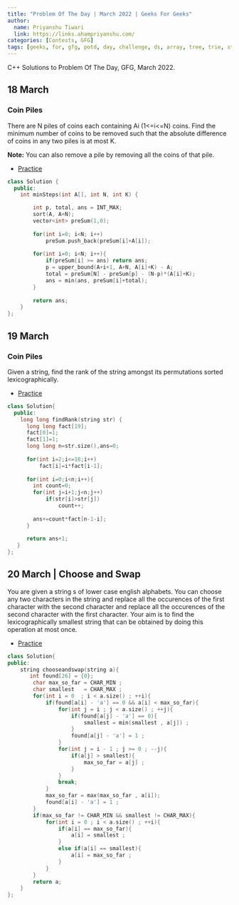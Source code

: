```yaml
---
title: "Problem Of The Day | March 2022 | Geeks For Geeks"
author:
  name: Priyanshu Tiwari
  link: https://links.ahampriyanshu.com/
categories: [Contests, GFG]
tags: [geeks, for, gfg, potd, day, challenge, ds, array, tree, trie, string, stacks, queue, linked list]
---
```


C++ Solutions to Problem Of The Day, GFG, March 2022.

## 18 March

### Coin Piles

There are N piles of coins each containing  Ai (1<=i<=N) coins. Find the minimum number of coins to be removed such that the absolute difference of coins in any two piles is at most K.

**Note:** You can also remove a pile by removing all the coins of that pile.

* [Practice](https://practice.geeksforgeeks.org/problems/coin-piles5152/1#)

```cpp
class Solution {
  public:
    int minSteps(int A[], int N, int K) {

        int p, total, ans = INT_MAX;        
        sort(A, A+N);
        vector<int> preSum(1,0);
        
        for(int i=0; i<N; i++)
            preSum.push_back(preSum[i]+A[i]);
        
        for(int i=0; i<N; i++){
            if(preSum[i] >= ans) return ans;
            p = upper_bound(A+i+1, A+N, A[i]+K) - A;
            total = preSum[N] - preSum[p] - (N-p)*(A[i]+K);
            ans = min(ans, preSum[i]+total);
        }
        
        return ans;
    }
};
```

## 19 March

### Coin Piles

Given a string, find the rank of the string amongst its permutations sorted lexicographically. 

* [Practice](https://practice.geeksforgeeks.org/problems/rank-the-permutations2229/1#)

```cpp
class Solution{
  public:
    long long findRank(string str) {
      long long fact[19];
      fact[0]=1;
      fact[1]=1;
      long long n=str.size(),ans=0;
      
      for(int i=2;i<=18;i++)
          fact[i]=i*fact[i-1];
      
      for(int i=0;i<n;i++){
        int count=0;
        for(int j=i+1;j<n;j++)
            if(str[i]>str[j])
                count++;
          
        ans+=count*fact[n-1-i];
      }
      
      return ans+1;
   }
};
```

## 20 March | Choose and Swap

You are given a string s of lower case english alphabets. You can choose any two characters in the string and replace all the occurences of the first character with the second character and replace all the occurences of the second character with the first character. Your aim is to find the lexicographically smallest string that can be obtained by doing this operation at most once.

* [Practice](https://practice.geeksforgeeks.org/problems/choose-and-swap0531/1#)

```cpp
class Solution{
public:
    string chooseandswap(string a){
       int found[26] = {0};
        char max_so_far = CHAR_MIN ;
        char smallest   = CHAR_MAX ;
        for(int i = 0  ; i < a.size() ; ++i){
            if(found[a[i] - 'a'] == 0 && a[i] < max_so_far){
                for(int j = i ; j < a.size() ; ++j){
                    if(found[a[j] - 'a'] == 0){
                        smallest = min(smallest , a[j]) ;
                    }
                    found[a[j] - 'a'] = 1 ;
                }
                for(int j = i - 1 ; j >= 0 ; --j){
                    if(a[j] > smallest){
                        max_so_far = a[j] ;
                    }
                }
                break;
            }
            max_so_far = max(max_so_far , a[i]);
            found[a[i] - 'a'] = 1 ;
        }
        if(max_so_far != CHAR_MIN && smallest != CHAR_MAX){
            for(int i = 0 ; i < a.size() ; ++i){
                if(a[i] == max_so_far){
                    a[i] = smallest ;
                }
                else if(a[i] == smallest){
                    a[i] = max_so_far ;
                }
            }
        }
        return a;
    }
};
```